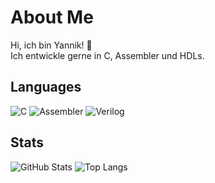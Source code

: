 # About Me

Hi, ich bin Yannik! 👋  
Ich entwickle gerne in C, Assembler und HDLs.

## Languages
![C](https://img.shields.io/badge/-C-A8B9CC?logo=c&logoColor=white&style=for-the-badge)
![Assembler](https://img.shields.io/badge/-Assembler-525252?logo=assembler&logoColor=white&style=for-the-badge)
![Verilog](https://img.shields.io/badge/-Verilog-6DA55F?logo=verilog&logoColor=white&style=for-the-badge)

## Stats

![GitHub Stats](https://github-readme-stats.vercel.app/api?username=yannikosterholzer&show_icons=true&theme=radical)
![Top Langs](https://github-readme-stats.vercel.app/api/top-langs/?username=yannikosterholzer&layout=compact&theme=radical)
